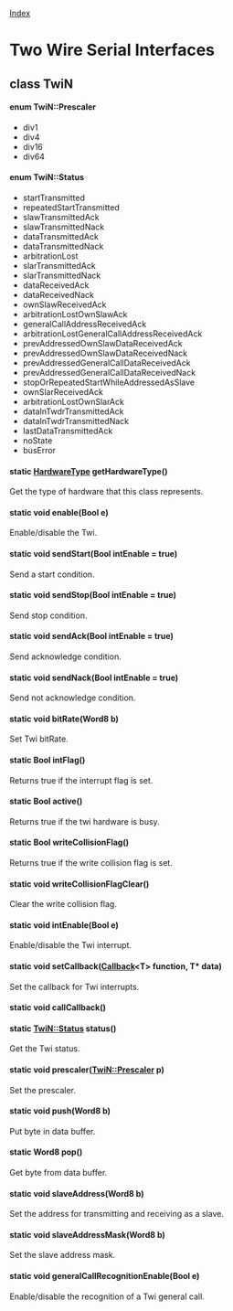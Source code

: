 [Index](../../index.hpp.md#index)

# Two Wire Serial Interfaces

## class TwiN

#### enum TwiN::Prescaler
* div1
* div4
* div16
* div64

#### enum TwiN::Status
* startTransmitted
* repeatedStartTransmitted
* slawTransmittedAck
* slawTransmittedNack
* dataTransmittedAck
* dataTransmittedNack
* arbitrationLost
* slarTransmittedAck
* slarTransmittedNack
* dataReceivedAck
* dataReceivedNack
* ownSlawReceivedAck
* arbitrationLostOwnSlawAck
* generalCallAddressReceivedAck
* arbitrationLostGeneralCallAddressReceivedAck
* prevAddressedOwnSlawDataReceivedAck
* prevAddressedOwnSlawDataReceivedNack
* prevAddressedGeneralCallDataReceivedAck
* prevAddressedGeneralCallDataReceivedNack
* stopOrRepeatedStartWhileAddressedAsSlave
* ownSlarReceivedAck
* arbitrationLostOwnSlarAck
* dataInTwdrTransmittedAck
* dataInTwdrTransmittedNack
* lastDataTransmittedAck
* noState
* busError

#### static [HardwareType](hardwaretype.hpp.md#enum-hardwaretype) getHardwareType()
Get the type of hardware that this class represents.

#### static void enable(Bool e)
Enable/disable the Twi.

#### static void sendStart(Bool intEnable = true)
Send a start condition.

#### static void sendStop(Bool intEnable = true)
Send stop condition.

#### static void sendAck(Bool intEnable = true)
Send acknowledge condition.

#### static void sendNack(Bool intEnable = true)
Send not acknowledge condition.

#### static void bitRate(Word8 b)
Set Twi bitRate.

#### static Bool intFlag()
Returns true if the interrupt flag is set.

#### static Bool active()
Returns true if the twi hardware is busy.

#### static Bool writeCollisionFlag()
Returns true if the write collision flag is set.

#### static void writeCollisionFlagClear()
Clear the write collision flag.

#### static void intEnable(Bool e)
Enable/disable the Twi interrupt.

#### static void setCallback([Callback](../callback.hpp.md#callbackt--void-t)<T\> function, T\* data)
Set the callback for Twi interrupts.

#### static void callCallback()

#### static [TwiN::Status](twi.hpp.md#enum-twinstatus) status()
Get the Twi status.

#### static void prescaler([TwiN::Prescaler](twi.hpp.md#enum-twinprescaler) p)
Set the prescaler.

#### static void push(Word8 b)
Put byte in data buffer.

#### static Word8 pop()
Get byte from data buffer.

#### static void slaveAddress(Word8 b)
Set the address for transmitting and receiving as a slave.

#### static void slaveAddressMask(Word8 b)
Set the slave address mask.

#### static void generalCallRecognitionEnable(Bool e)
Enable/disable the recognition of a Twi general call.
